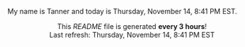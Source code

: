 My name is Tanner and today is Thursday, November 14, 8:41 PM EST.

<p align="center">This <i>README</i> file is generated <b>every 3 hours</b>!</br>Last refresh: Thursday, November 14, 8:41 PM EST<br /></p>
